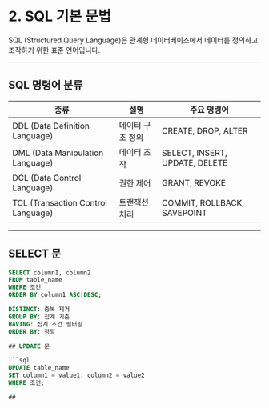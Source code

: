# 2. SQL 기본 문법

SQL (Structured Query Language)은 관계형 데이터베이스에서 데이터를 정의하고 조작하기 위한 표준 언어입니다.

---

##  SQL 명령어 분류

| 종류 | 설명 | 주요 명령어 |
|------|------|-------------|
| DDL (Data Definition Language) | 데이터 구조 정의 | CREATE, DROP, ALTER |
| DML (Data Manipulation Language) | 데이터 조작 | SELECT, INSERT, UPDATE, DELETE |
| DCL (Data Control Language) | 권한 제어 | GRANT, REVOKE |
| TCL (Transaction Control Language) | 트랜잭션 처리 | COMMIT, ROLLBACK, SAVEPOINT |

---

## SELECT 문

```sql
SELECT column1, column2
FROM table_name
WHERE 조건
ORDER BY column1 ASC|DESC;

DISTINCT: 중복 제거
GROUP BY: 집계 기준
HAVING: 집계 조건 필터링
ORDER BY: 정렬

## UPDATE 문

```sql
UPDATE table_name
SET column1 = value1, column2 = value2
WHERE 조건;

##
